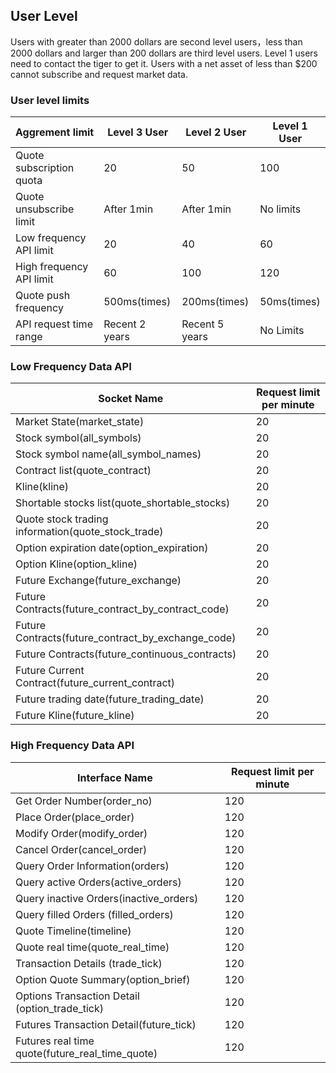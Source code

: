 ## User Level
Users with greater than 2000 dollars are second level users，less than 2000 dollars and larger than 200 dollars are third level users. Level 1 users need to contact the tiger to get it.
Users with a net asset of less than $200 cannot subscribe and request market data.

### User level limits

Aggrement limit|Level 3 User|Level 2 User|Level 1 User
---|---|---|---
Quote subscription quota	|20|50|100
Quote unsubscribe limit| After 1min | After 1min |No limits
Low frequency API limit	|20|40|	60
High frequency API limit	|60|100	|120
Quote push frequency	|500ms(times)|200ms(times)|50ms(times)
API request time range|Recent 2 years|Recent 5 years|No Limits

### Low Frequency Data API

Socket Name|Request limit per minute
---|---
Market State(market_state)|	20
Stock symbol(all_symbols)	|20
Stock symbol name(all_symbol_names)|	20
Contract list(quote_contract)	|20
Kline(kline)	|20
Shortable stocks list(quote_shortable_stocks)|	20
Quote stock trading information(quote_stock_trade)|	20
Option expiration date(option_expiration)|	20
Option Kline(option_kline)|	20
Future Exchange(future_exchange)|	20
Future Contracts(future_contract_by_contract_code)|	20
Future Contracts(future_contract_by_exchange_code)|	20
Future Contracts(future_continuous_contracts)|	20
Future Current Contract(future_current_contract)|	20
Future trading date(future_trading_date)|	20
Future Kline(future_kline)|	20


### High Frequency Data API

Interface Name|Request limit per minute
---|---
Get Order Number(order_no)|120
Place Order(place_order)|120
Modify Order(modify_order)|120
Cancel Order(cancel_order)|120
Query Order Information(orders)|120
Query active Orders(active_orders)|120
Query inactive Orders(inactive_orders)|120
Query filled Orders (filled_orders)|120
Quote Timeline(timeline)|	120
Quote real time(quote_real_time)|	120
Transaction Details (trade_tick)|	120
Option Quote Summary(option_brief)|	120
Options Transaction Detail (option_trade_tick)|	120
Futures Transaction Detail(future_tick)|	120
Futures real time quote(future_real_time_quote)|	120
